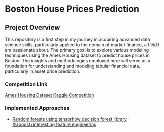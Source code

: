 # Boston House Prices Prediction

## Project Overview

This repository is a first step in my journey in acquiring advanced data science skills, particularly applied to the domain of market finance, a field I am passionate about. The primary goal is to explore various modeling techniques using the Ames Housing dataset to predict house prices in Boston. The insights and methodologies employed here will serve as a foundation for understanding and modeling tabular financial data, particularly in asset price prediction.

### Competition Link
[Ames Housing Dataset Kaggle Competition](https://www.kaggle.com/competitions/house-prices-advanced-regression-techniques)

### Implemented Approaches
- [Random forests using tensorflow decision forest library](https://github.com/Ara-ban/House-Prices-Kaggle-competition/blob/main/tensorflow_randomForest.ipynb)
-[XGboost+interesting feature engineering](https://github.com/Ara-ban/House-Prices-Kaggle-competition/blob/main/XGboost.ipynb)
